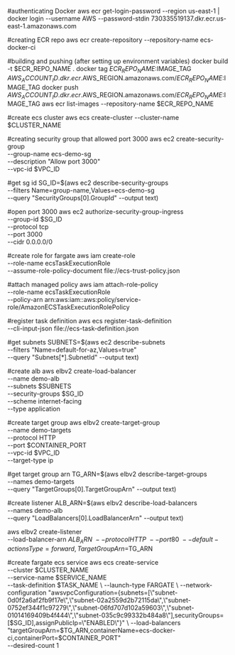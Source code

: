 #authenticating Docker
aws ecr get-login-password --region us-east-1 | docker login --username AWS --password-stdin 730335519137.dkr.ecr.us-east-1.amazonaws.com

#creating ECR repo
aws ecr create-repository --repository-name ecs-docker-ci

#building and pushing (after setting up environment variables)
docker build -t $ECR_REPO_NAME .
docker tag $ECR_REPO_NAME:$IMAGE_TAG $AWS_ACCOUNT_ID.dkr.ecr.$AWS_REGION.amazonaws.com/$ECR_REPO_NAME:$IMAGE_TAG
docker push $AWS_ACCOUNT_ID.dkr.ecr.$AWS_REGION.amazonaws.com/$ECR_REPO_NAME:$IMAGE_TAG
aws ecr list-images --repository-name $ECR_REPO_NAME

#create ecs cluster
aws ecs create-cluster --cluster-name $CLUSTER_NAME

#creating security group that allowed port 3000
aws ec2 create-security-group \
  --group-name ecs-demo-sg \
  --description "Allow port 3000" \
  --vpc-id $VPC_ID

#get sg id
SG_ID=$(aws ec2 describe-security-groups \
  --filters Name=group-name,Values=ecs-demo-sg \
  --query "SecurityGroups[0].GroupId" --output text)

#open port 3000
aws ec2 authorize-security-group-ingress \
  --group-id $SG_ID \
  --protocol tcp \
  --port 3000 \
  --cidr 0.0.0.0/0

#create role for fargate
aws iam create-role \
  --role-name ecsTaskExecutionRole \
  --assume-role-policy-document file://ecs-trust-policy.json

#attach managed policy
aws iam attach-role-policy \
  --role-name ecsTaskExecutionRole \
  --policy-arn arn:aws:iam::aws:policy/service-role/AmazonECSTaskExecutionRolePolicy

#register task definition
aws ecs register-task-definition \
  --cli-input-json file://ecs-task-definition.json

#get subnets
SUBNETS=$(aws ec2 describe-subnets \
  --filters "Name=default-for-az,Values=true" \
  --query "Subnets[*].SubnetId" --output text)

#create alb
aws elbv2 create-load-balancer \
  --name demo-alb \
  --subnets $SUBNETS \
  --security-groups $SG_ID \
  --scheme internet-facing \
  --type application

#create target group
aws elbv2 create-target-group \
  --name demo-targets \
  --protocol HTTP \
  --port $CONTAINER_PORT \
  --vpc-id $VPC_ID \
  --target-type ip

#get target group arn
TG_ARN=$(aws elbv2 describe-target-groups \
  --names demo-targets \
  --query "TargetGroups[0].TargetGroupArn" --output text)

#create listener
ALB_ARN=$(aws elbv2 describe-load-balancers \
  --names demo-alb \
  --query "LoadBalancers[0].LoadBalancerArn" --output text)

aws elbv2 create-listener \
  --load-balancer-arn $ALB_ARN \
  --protocol HTTP \
  --port 80 \
  --default-actions Type=forward,TargetGroupArn=$TG_ARN

#create fargate ecs service
aws ecs create-service \
  --cluster $CLUSTER_NAME \
  --service-name $SERVICE_NAME \
  --task-definition $TASK_NAME \
  --launch-type FARGATE \
  --network-configuration "awsvpcConfiguration={subnets=[\"subnet-0d0f2a6af2fb9f17e\",\"subnet-02a2559d2b72115da\",\"subnet-0752ef344f1c97279\",\"subnet-06fd707d102a59603\",\"subnet-01014169409b4f444\",\"subnet-035c9c99332b484a8\"],securityGroups=[$SG_ID],assignPublicIp=\"ENABLED\"}" \
  --load-balancers "targetGroupArn=$TG_ARN,containerName=ecs-docker-ci,containerPort=$CONTAINER_PORT" \
  --desired-count 1
